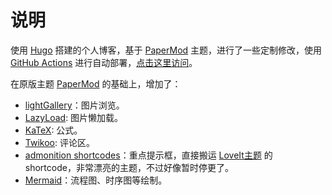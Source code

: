 # 说明

使用 [Hugo](https://gohugo.io/) 搭建的个人博客，基于 [PaperMod](https://github.com/adityatelange/hugo-PaperMod/) 主题，进行了一些定制修改，使用 [GitHub Actions](https://github.com/features/actions) 进行自动部署，[点击这里访问](https://liyangjie.cn)。

在原版主题 [PaperMod](https://github.com/adityatelange/hugo-PaperMod/) 的基础上，增加了：

- [lightGallery](https://github.com/sachinchoolur/lightGallery)：图片浏览。
- [LazyLoad](https://github.com/verlok/vanilla-lazyload): 图片懒加载。
- [KaTeX](https://github.com/KaTeX/KaTeX): 公式。
- [Twikoo](https://github.com/imaegoo/twikoo): 评论区。
- [admonition shortcodes](https://github.com/dillonzq/LoveIt)：重点提示框，直接搬运 [LoveIt主题](https://github.com/dillonzq/LoveIt) 的 shortcode，非常漂亮的主题，不过好像暂时停更了。
- [Mermaid](https://mermaid-js.github.io/)：流程图、时序图等绘制。